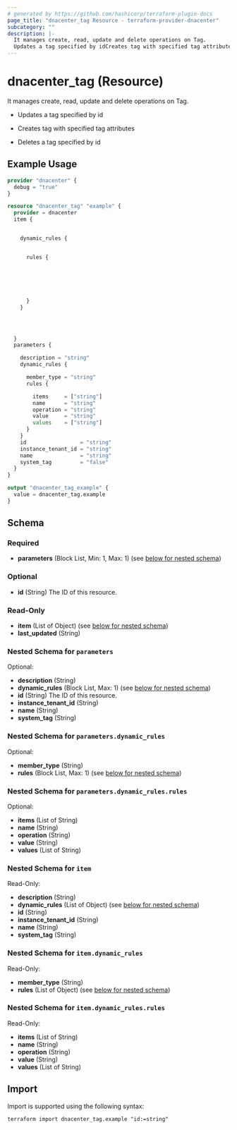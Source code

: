 ```yaml
---
# generated by https://github.com/hashicorp/terraform-plugin-docs
page_title: "dnacenter_tag Resource - terraform-provider-dnacenter"
subcategory: ""
description: |-
  It manages create, read, update and delete operations on Tag.
  Updates a tag specified by idCreates tag with specified tag attributesDeletes a tag specified by id
---
```


# dnacenter_tag (Resource)

It manages create, read, update and delete operations on Tag.

- Updates a tag specified by id

- Creates tag with specified tag attributes

- Deletes a tag specified by id

## Example Usage

```terraform
provider "dnacenter" {
  debug = "true"
}

resource "dnacenter_tag" "example" {
  provider = dnacenter
  item {


    dynamic_rules {


      rules {






      }
    }




  }
  parameters {

    description = "string"
    dynamic_rules {

      member_type = "string"
      rules {

        items     = ["string"]
        name      = "string"
        operation = "string"
        value     = "string"
        values    = ["string"]
      }
    }
    id                 = "string"
    instance_tenant_id = "string"
    name               = "string"
    system_tag         = "false"
  }
}

output "dnacenter_tag_example" {
  value = dnacenter_tag.example
}
```

<!-- schema generated by tfplugindocs -->
## Schema

### Required

- **parameters** (Block List, Min: 1, Max: 1) (see [below for nested schema](#nestedblock--parameters))

### Optional

- **id** (String) The ID of this resource.

### Read-Only

- **item** (List of Object) (see [below for nested schema](#nestedatt--item))
- **last_updated** (String)

<a id="nestedblock--parameters"></a>
### Nested Schema for `parameters`

Optional:

- **description** (String)
- **dynamic_rules** (Block List, Max: 1) (see [below for nested schema](#nestedblock--parameters--dynamic_rules))
- **id** (String) The ID of this resource.
- **instance_tenant_id** (String)
- **name** (String)
- **system_tag** (String)

<a id="nestedblock--parameters--dynamic_rules"></a>
### Nested Schema for `parameters.dynamic_rules`

Optional:

- **member_type** (String)
- **rules** (Block List, Max: 1) (see [below for nested schema](#nestedblock--parameters--dynamic_rules--rules))

<a id="nestedblock--parameters--dynamic_rules--rules"></a>
### Nested Schema for `parameters.dynamic_rules.rules`

Optional:

- **items** (List of String)
- **name** (String)
- **operation** (String)
- **value** (String)
- **values** (List of String)




<a id="nestedatt--item"></a>
### Nested Schema for `item`

Read-Only:

- **description** (String)
- **dynamic_rules** (List of Object) (see [below for nested schema](#nestedobjatt--item--dynamic_rules))
- **id** (String)
- **instance_tenant_id** (String)
- **name** (String)
- **system_tag** (String)

<a id="nestedobjatt--item--dynamic_rules"></a>
### Nested Schema for `item.dynamic_rules`

Read-Only:

- **member_type** (String)
- **rules** (List of Object) (see [below for nested schema](#nestedobjatt--item--dynamic_rules--rules))

<a id="nestedobjatt--item--dynamic_rules--rules"></a>
### Nested Schema for `item.dynamic_rules.rules`

Read-Only:

- **items** (List of String)
- **name** (String)
- **operation** (String)
- **value** (String)
- **values** (List of String)

## Import

Import is supported using the following syntax:

```shell
terraform import dnacenter_tag.example "id:=string"
```
